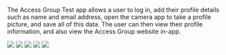 The Access Group Test app allows a user to log in, add their profile details such as name and email address, open the camera app to take a profile picture, 
and save all of this data. The user can then view their profile information, and also view the Access Group website in-app. 

<p float="left">
<img src="https://user-images.githubusercontent.com/70595314/130499620-2bed2342-c07e-490c-81e2-b9ead133c3e1.png">
<img src="https://user-images.githubusercontent.com/70595314/130499622-1411f3a4-7ec9-4c6c-869d-e3e77d6635fc.png">
<img src="https://user-images.githubusercontent.com/70595314/130499625-708533d9-3318-4513-950f-ad9d66787c30.png">
<img src="https://user-images.githubusercontent.com/70595314/130499628-015c7e44-e39b-4c83-95c5-fcd9e8061eeb.png">
<img src="https://user-images.githubusercontent.com/70595314/130499629-efad1074-4dc5-473b-a4c9-ccd7d6b26e2a.png">
</p>
